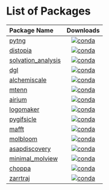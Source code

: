 # List of Packages 

| Package Name | Downloads |
|:-------------|:---------:|
| [pytng](https://anaconda.org/conda-forge/pytng) | [![conda](https://anaconda.org/conda-forge/pytng/badges/downloads.svg)](https://anaconda.org/conda-forge/pytng) |
| [distopia](https://anaconda.org/conda-forge/distopia) | [![conda](https://anaconda.org/conda-forge/distopia/badges/downloads.svg)](https://anaconda.org/conda-forge/distopia) |
| [solvation_analysis](https://anaconda.org/conda-forge/solvation_analysis) | [![conda](https://anaconda.org/conda-forge/solvation_analysis/badges/downloads.svg)](https://anaconda.org/conda-forge/solvation_analysis) |
| [dgl](https://anaconda.org/conda-forge/dgl) | [![conda](https://anaconda.org/conda-forge/dgl/badges/downloads.svg)](https://anaconda.org/conda-forge/dgl) |
| [alchemiscale](https://anaconda.org/conda-forge/alchemiscale) | [![conda](https://anaconda.org/conda-forge/alchemiscale/badges/downloads.svg)](https://anaconda.org/conda-forge/alchemiscale) |
| [mtenn](https://anaconda.org/conda-forge/mtenn) | [![conda](https://anaconda.org/conda-forge/mtenn/badges/downloads.svg)](https://anaconda.org/conda-forge/mtenn) |
| [airium](https://anaconda.org/conda-forge/airium) | [![conda](https://anaconda.org/conda-forge/airium/badges/downloads.svg)](https://anaconda.org/conda-forge/airium) |
| [logomaker](https://anaconda.org/conda-forge/logomaker) | [![conda](https://anaconda.org/conda-forge/logomaker/badges/downloads.svg)](https://anaconda.org/conda-forge/logomaker) |
| [pygifsicle](https://anaconda.org/conda-forge/pygifsicle) | [![conda](https://anaconda.org/conda-forge/pygifsicle/badges/downloads.svg)](https://anaconda.org/conda-forge/pygifsicle) |
| [mafft](https://anaconda.org/conda-forge/mafft) | [![conda](https://anaconda.org/conda-forge/mafft/badges/downloads.svg)](https://anaconda.org/conda-forge/mafft) |
| [molbloom](https://anaconda.org/conda-forge/molbloom) | [![conda](https://anaconda.org/conda-forge/molbloom/badges/downloads.svg)](https://anaconda.org/conda-forge/molbloom) |
| [asapdiscovery](https://anaconda.org/conda-forge/asapdiscovery) | [![conda](https://anaconda.org/conda-forge/asapdiscovery/badges/downloads.svg)](https://anaconda.org/conda-forge/asapdiscovery) |
| [minimal_molview](https://anaconda.org/conda-forge/minimal_molview) | [![conda](https://anaconda.org/conda-forge/minimal_molview/badges/downloads.svg)](https://anaconda.org/conda-forge/minimal_molview) |
| [choppa](https://anaconda.org/conda-forge/choppa) | [![conda](https://anaconda.org/conda-forge/choppa/badges/downloads.svg)](https://anaconda.org/conda-forge/choppa) |
| [zarrtraj](https://anaconda.org/conda-forge/zarrtraj) | [![conda](https://anaconda.org/conda-forge/zarrtraj/badges/downloads.svg)](https://anaconda.org/conda-forge/zarrtraj) |
